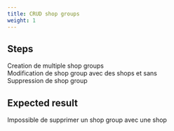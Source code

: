 ```yaml
---
title: CRUD shop groups
weight: 1
---
```

## Steps

Creation de multiple shop groups\
Modification de shop group avec des shops et sans\
Suppression de shop group

## Expected result

Impossible de supprimer un shop group avec une shop

